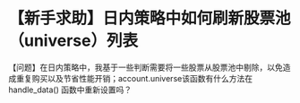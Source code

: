 # 【新手求助】日内策略中如何刷新股票池（universe）列表

【问题】在日内策略中，我基于一些判断需要将一些股票从股票池中剔除，以免造成重复购买以及节省性能开销；account.universe该函数有什么方法在handle_data() 函数中重新设置吗？